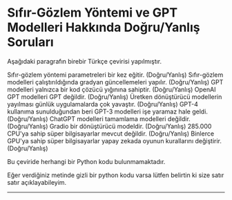 # Sıfır-Gözlem Yöntemi ve GPT Modelleri Hakkında Doğru/Yanlış Soruları

Aşağıdaki paragrafın birebir Türkçe çevirisi yapılmıştır.

Sıfır-gözlem yöntemi parametreleri bir kez eğitir. (Doğru/Yanlış) 
Sıfır-gözlem modelleri çalıştırıldığında gradyan güncellemeleri yapılır. (Doğru/Yanlış) 
GPT modelleri yalnızca bir kod çözücü yığınına sahiptir. (Doğru/Yanlış) 
OpenAI GPT modelleri GPT değildir. (Doğru/Yanlış) 
Üretken dönüştürücü modellerin yayılması günlük uygulamalarda çok yavaştır. (Doğru/Yanlış) 
GPT-4 kullanıma sunulduğundan beri GPT-3 modelleri işe yaramaz hale geldi. (Doğru/Yanlış) 
ChatGPT modelleri tamamlama modelleri değildir. (Doğru/Yanlış) 
Gradio bir dönüştürücü modeldir. (Doğru/Yanlış) 
285.000 CPU'ya sahip süper bilgisayarlar mevcut değildir. (Doğru/Yanlış) 
Binlerce GPU'ya sahip süper bilgisayarlar yapay zekada oyunun kurallarını değiştirir. (Doğru/Yanlış)

Bu çeviride herhangi bir Python kodu bulunmamaktadır. 

Eğer verdiğiniz metinde gizli bir python kodu varsa lütfen belirtin ki size satır satır açıklayabileyim.

---


